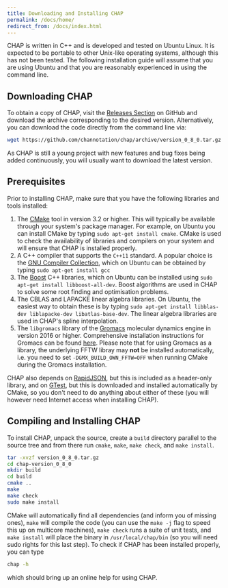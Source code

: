 ```yaml
---
title: Downloading and Installing CHAP
permalink: /docs/home/
redirect_from: /docs/index.html
---
```


[CMake]: https://cmake.org/
[Boost]: http://www.boost.org/
[CBLAS]: http://www.netlib.org/blas/
[LAPACKE]: http://www.netlib.org/lapack/lapacke.html
[Gromacs]: http://www.gromacs.org/
[Gromacs-install]: http://manual.gromacs.org/documentation/ 
[GCC]: https://gcc.gnu.org/
[GTest]: https://github.com/google/googletest
[CHAP-Download]: https://github.com/channotation/chap/releases


CHAP is written in C++ and is developed and tested on Ubuntu Linux. It is expected to be portable to other Unix-like operating systems, although this has not been tested. The following installation guide will assume that you are using Ubuntu and that you are reasonably experienced in using the command line.


## Downloading CHAP ##

To obtain a copy of CHAP, visit the [Releases Section][CHAP-Download] on GitHub and download the archive corresponding to the desired version. Alternatively, you can download the code directly from the command line via:

```sh
wget https://github.com/channotation/chap/archive/version_0_8_0.tar.gz
```

As CHAP is still a young project with new features and bug fixes being added continuously, you will usually want to download the latest version.


## Prerequisites ##

Prior to installing CHAP, make sure that you have the following libraries and tools installed:

1. The [CMake][CMake] tool in version 3.2 or higher. This will typically be available through your system's package manager. For example, on Ubuntu you can install CMake by typing `sudo apt-get install cmake`. CMake is used to check the availability of libraries and compilers on your system and will ensure that CHAP is installed properly.
2. A C++ compiler that supports the `C++11` standard. A popular choice is the [GNU Compiler Collection][GCC], which on Ubuntu can be obtained by typing `sudo apt-get install gcc`
3. The [Boost][Boost] C++ libraries, which on Ubuntu can be installed using `sudo apt-get install libboost-all-dev`. Boost algorithms are used in CHAP to solve some root finding and optimisation problems.
4. The CBLAS and LAPACKE linear algebra libraries. On Ubuntu, the easiest way to obtain these is by typing `sudo apt-get install libblas-dev liblapacke-dev libatlas-base-dev`. The linear algebra libraries are used in CHAP's spline interpolation.
5. The `libgromacs` library of the [Gromacs][Gromacs] molecular dynamics engine in version 2016 or higher. Comprehensive installation instructions for Gromacs can be found [here][Gromacs-install].
Please note that for using Gromacs as a library, the underlying FFTW libray 
may **not** be installed automatically, i.e. you need to set
`-DGMX_BUILD_OWN_FFTW=OFF` when running CMake during the Gromacs 
installation.

CHAP also depends on [RapidJSON](http://rapidjson.org/), but this is included as a header-only library, and on [GTest][GTest], but this is downloaded and installed automatically by CMake, so you don't need to do anything about either of these (you will however need Internet access when installing CHAP).


## Compiling and Installing CHAP  ##

To install CHAP, unpack the source, create a `build` directory parallel to the source tree and from there run `cmake`, `make`, `make check`, and `make install`.

```bash
tar -xvzf version_0_8_0.tar.gz
cd chap-version_0_8_0
mkdir build
cd build
cmake ..
make
make check
sudo make install
```

CMake will automatically find all dependencies (and inform you of missing ones), `make` will compile the code (you can use the `make -j` flag to speed this up on multicore machines), `make check` runs a suite of unit tests, and `make install` will place the binary in `/usr/local/chap/bin` (so you will need sudo rights for this last step). To check if CHAP has been installed properly, you can type

```bash
chap -h
```

which should bring up an online help for using CHAP.

